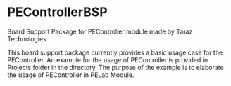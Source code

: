 # PEControllerBSP
Board Support Package for PEController module made by Taraz Technologies

This board support package currently provides a basic usage case for the PEController. An example for the usage of PEController is provided in Projects folder in the directory. The purpose of the example is to elaborate the usage of PEController in PELab Module.
